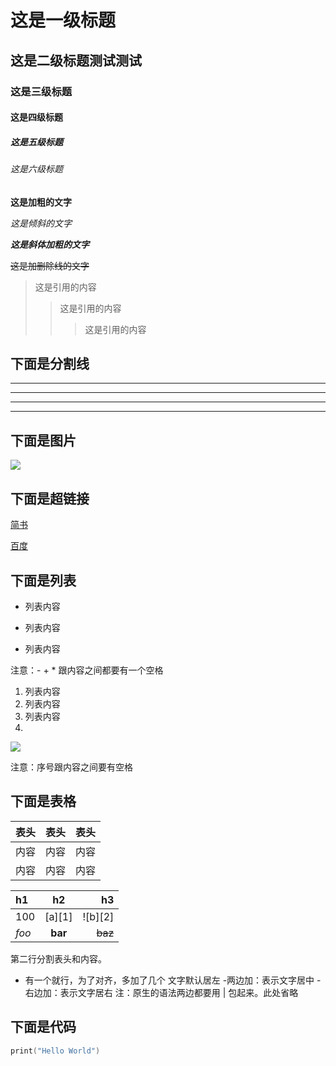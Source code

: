 # 这是一级标题
## 这是二级标题测试测试
### 这是三级标题
#### 这是四级标题
##### 这是五级标题
###### 这是六级标题

**这是加粗的文字**

*这是倾斜的文字*

***这是斜体加粗的文字***

~~这是加删除线的文字~~

>这是引用的内容
>>这是引用的内容
>>>这是引用的内容

## 下面是分割线

---

----

***

*****

## 下面是图片

<img src="https://pic.tanknee.cn/blogpicbed/2020/01/20200111580c17e650afe.png">

## 下面是超链接

[简书](http://jianshu.com)

[百度](http://baidu.com)

## 下面是列表

- 列表内容
+ 列表内容
* 列表内容

注意：- + * 跟内容之间都要有一个空格
1. 列表内容
2. 列表内容
3. 列表内容
4. 
<img src="https://pic.tanknee.cn/blogpicbed/2020/01/20200111580c17e650afe.png">

注意：序号跟内容之间要有空格


## 下面是表格

表头|表头|表头
---|:--:|---:
内容|内容|内容
内容|内容|内容

| h1    |    h2   |      h3 |
|:------|:-------:|--------:|
| 100   | [a][1]  | ![b][2] |
| *foo* | **bar** | ~~baz~~ |

第二行分割表头和内容。
- 有一个就行，为了对齐，多加了几个
文字默认居左
-两边加：表示文字居中
-右边加：表示文字居右
注：原生的语法两边都要用 | 包起来。此处省略

## 下面是代码

```c
print("Hello World")
```

